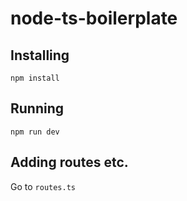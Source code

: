 # node-ts-boilerplate

## Installing

`npm install`

## Running

`npm run dev`

## Adding routes etc.

Go to `routes.ts`
